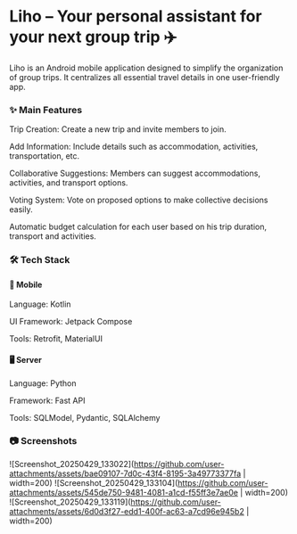 
# Liho – Your personal assistant for your next group trip ✈️

Liho is an Android mobile application designed to simplify the organization of group trips. It centralizes all essential travel details in one user-friendly app.

### ✨ Main Features
Trip Creation: Create a new trip and invite members to join.

Add Information: Include details such as accommodation, activities, transportation, etc.

Collaborative Suggestions: Members can suggest accommodations, activities, and transport options.

Voting System: Vote on proposed options to make collective decisions easily.

Automatic budget calculation for each user based on his trip duration, transport and activities. 


### 🛠️ Tech Stack
#### 📱 Mobile
Language: Kotlin 

UI Framework: Jetpack Compose

Tools: Retrofit, MaterialUI

#### 🖥️ Server
Language: Python 

Framework: Fast API

Tools: SQLModel, Pydantic, SQLAlchemy

### 📷 Screenshots
![Screenshot_20250429_133022](https://github.com/user-attachments/assets/bae09107-7d0c-43f4-8195-3a49773377fa | width=200)
![Screenshot_20250429_133104](https://github.com/user-attachments/assets/545de750-9481-4081-a1cd-f55ff3e7ae0e | width=200)
![Screenshot_20250429_133119](https://github.com/user-attachments/assets/6d0d3f27-edd1-400f-ac63-a7cd96e945b2 | width=200)

